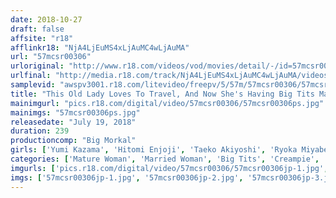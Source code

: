 ```yaml
---
date: 2018-10-27
draft: false
affsite: "r18"
afflinkr18: "NjA4LjEuMS4xLjAuMC4wLjAuMA"
url: "57mcsr00306"
urloriginal: "http://www.r18.com/videos/vod/movies/detail/-/id=57mcsr00306"
urlfinal: "http://media.r18.com/track/NjA4LjEuMS4xLjAuMC4wLjAuMA/videos/vod/movies/detail/-/id=57mcsr00306"
samplevid: "awspv3001.r18.com/litevideo/freepv/5/57m/57mcsr00306/57mcsr00306_dmb_w.mp4"
title: "This Old Lady Loves To Travel, And Now She's Having Big Tits Mature Woman Cock-Riding Vacation Fucking Rich And Satisfying Sex 12 Ladies/4 Hours"
mainimgurl: "pics.r18.com/digital/video/57mcsr00306/57mcsr00306ps.jpg"
mainimgs: "57mcsr00306ps.jpg"
releasedate: "July 19, 2018"
duration: 239
productioncomp: "Big Morkal"
girls: ['Yumi Kazama', 'Hitomi Enjoji', 'Taeko Akiyoshi', 'Ryoka Miyabe', 'Miki Matsuzaka', 'Kaede Tsutsumi', 'Shinobu Oishi', 'Minako Kirishima', 'Chiaki Shinomiya', 'Masako Uemura']
categories: ['Mature Woman', 'Married Woman', 'Big Tits', 'Creampie', 'Over 4 Hours', 'Hi-Def']
imgurls: ['pics.r18.com/digital/video/57mcsr00306/57mcsr00306jp-1.jpg', 'pics.r18.com/digital/video/57mcsr00306/57mcsr00306jp-2.jpg', 'pics.r18.com/digital/video/57mcsr00306/57mcsr00306jp-3.jpg', 'pics.r18.com/digital/video/57mcsr00306/57mcsr00306jp-4.jpg', 'pics.r18.com/digital/video/57mcsr00306/57mcsr00306jp-5.jpg', 'pics.r18.com/digital/video/57mcsr00306/57mcsr00306jp-6.jpg', 'pics.r18.com/digital/video/57mcsr00306/57mcsr00306jp-7.jpg', 'pics.r18.com/digital/video/57mcsr00306/57mcsr00306jp-8.jpg', 'pics.r18.com/digital/video/57mcsr00306/57mcsr00306jp-9.jpg', 'pics.r18.com/digital/video/57mcsr00306/57mcsr00306jp-10.jpg', 'pics.r18.com/digital/video/57mcsr00306/57mcsr00306jp-11.jpg', 'pics.r18.com/digital/video/57mcsr00306/57mcsr00306jp-12.jpg', 'pics.r18.com/digital/video/57mcsr00306/57mcsr00306jp-13.jpg', 'pics.r18.com/digital/video/57mcsr00306/57mcsr00306jp-14.jpg', 'pics.r18.com/digital/video/57mcsr00306/57mcsr00306jp-15.jpg', 'pics.r18.com/digital/video/57mcsr00306/57mcsr00306jp-16.jpg', 'pics.r18.com/digital/video/57mcsr00306/57mcsr00306jp-17.jpg', 'pics.r18.com/digital/video/57mcsr00306/57mcsr00306jp-18.jpg', 'pics.r18.com/digital/video/57mcsr00306/57mcsr00306jp-19.jpg', 'pics.r18.com/digital/video/57mcsr00306/57mcsr00306jp-20.jpg']
imgs: ['57mcsr00306jp-1.jpg', '57mcsr00306jp-2.jpg', '57mcsr00306jp-3.jpg', '57mcsr00306jp-4.jpg', '57mcsr00306jp-5.jpg', '57mcsr00306jp-6.jpg', '57mcsr00306jp-7.jpg', '57mcsr00306jp-8.jpg', '57mcsr00306jp-9.jpg', '57mcsr00306jp-10.jpg', '57mcsr00306jp-11.jpg', '57mcsr00306jp-12.jpg', '57mcsr00306jp-13.jpg', '57mcsr00306jp-14.jpg', '57mcsr00306jp-15.jpg', '57mcsr00306jp-16.jpg', '57mcsr00306jp-17.jpg', '57mcsr00306jp-18.jpg', '57mcsr00306jp-19.jpg', '57mcsr00306jp-20.jpg']
---
```

